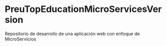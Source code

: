 # PreuTopEducationMicroServicesVersion
Repositorio de desarrollo de una aplicación web con enfoque de MicroServicios
